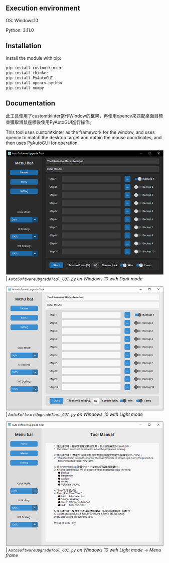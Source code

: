 ## Execution environment
OS: Windows10

Python: 3.11.0

## Installation
Install the module with pip:
```
pip install customtkinter
pip install thinker
pip install PyAutoGUI
pip install opencv-python
pip install numpy
```

## Documentation
此工具使用了customtkinter當作Window的框架，再使用opencv來匹配桌面目標並獲取滑鼠座標後使用PyAutoGUI進行操作。

This tool uses customtkinter as the framework for the window, and uses opencv to match the desktop target and obtain the mouse coordinates, and then uses PyAutoGUI for operation.

![](Demo/Dark.png)
| _`AutoSoftwareUpgradeTool_GUI.py` on Windows 10 with Dark mode_

![](Demo/Light.png)
| _`AutoSoftwareUpgradeTool_GUI.py` on Windows 10 with Light mode_

![](Demo/Menu.png)
| _`AutoSoftwareUpgradeTool_GUI.py` on Windows 10 with Light mode -> Menu frame_

###
